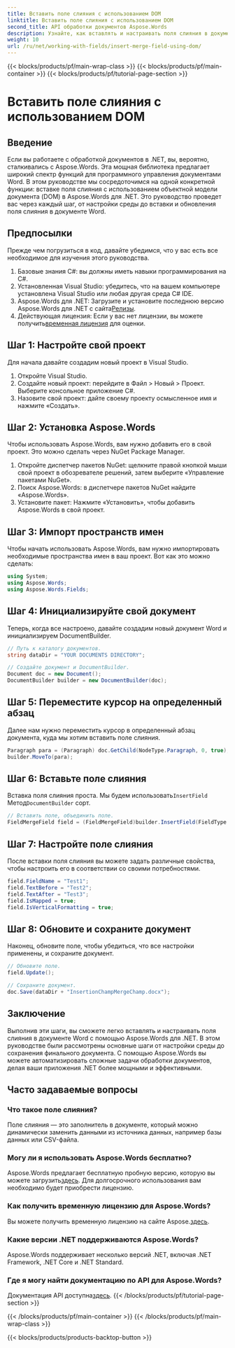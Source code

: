 ```yaml
---
title: Вставить поле слияния с использованием DOM
linktitle: Вставить поле слияния с использованием DOM
second_title: API обработки документов Aspose.Words
description: Узнайте, как вставлять и настраивать поля слияния в документах Word с помощью Aspose.Words для .NET, из этого подробного пошагового руководства.
weight: 10
url: /ru/net/working-with-fields/insert-merge-field-using-dom/
---
```


{{< blocks/products/pf/main-wrap-class >}}
{{< blocks/products/pf/main-container >}}
{{< blocks/products/pf/tutorial-page-section >}}

# Вставить поле слияния с использованием DOM

## Введение

Если вы работаете с обработкой документов в .NET, вы, вероятно, сталкивались с Aspose.Words. Эта мощная библиотека предлагает широкий спектр функций для программного управления документами Word. В этом руководстве мы сосредоточимся на одной конкретной функции: вставке поля слияния с использованием объектной модели документа (DOM) в Aspose.Words для .NET. Это руководство проведет вас через каждый шаг, от настройки среды до вставки и обновления поля слияния в документе Word.

## Предпосылки

Прежде чем погрузиться в код, давайте убедимся, что у вас есть все необходимое для изучения этого руководства.

1. Базовые знания C#: вы должны иметь навыки программирования на C#.
2. Установленная Visual Studio: убедитесь, что на вашем компьютере установлена Visual Studio или любая другая среда C# IDE.
3.  Aspose.Words для .NET: Загрузите и установите последнюю версию Aspose.Words для .NET с сайта[Релизы](https://releases.aspose.com/words/net/).
4.  Действующая лицензия: Если у вас нет лицензии, вы можете получить[временная лицензия](https://purchase.aspose.com/temporary-license/) для оценки.

## Шаг 1: Настройте свой проект

Для начала давайте создадим новый проект в Visual Studio.

1. Откройте Visual Studio.
2. Создайте новый проект: перейдите в Файл > Новый > Проект. Выберите консольное приложение C#.
3. Назовите свой проект: дайте своему проекту осмысленное имя и нажмите «Создать».

## Шаг 2: Установка Aspose.Words

Чтобы использовать Aspose.Words, вам нужно добавить его в свой проект. Это можно сделать через NuGet Package Manager.

1. Откройте диспетчер пакетов NuGet: щелкните правой кнопкой мыши свой проект в обозревателе решений, затем выберите «Управление пакетами NuGet».
2. Поиск Aspose.Words: в диспетчере пакетов NuGet найдите «Aspose.Words».
3. Установите пакет: Нажмите «Установить», чтобы добавить Aspose.Words в свой проект.

## Шаг 3: Импорт пространств имен

Чтобы начать использовать Aspose.Words, вам нужно импортировать необходимые пространства имен в ваш проект. Вот как это можно сделать:

```csharp
using System;
using Aspose.Words;
using Aspose.Words.Fields;
```

## Шаг 4: Инициализируйте свой документ

Теперь, когда все настроено, давайте создадим новый документ Word и инициализируем DocumentBuilder.

```csharp
// Путь к каталогу документов.
string dataDir = "YOUR DOCUMENTS DIRECTORY";

// Создайте документ и DocumentBuilder.
Document doc = new Document();
DocumentBuilder builder = new DocumentBuilder(doc);
```

## Шаг 5: Переместите курсор на определенный абзац

Далее нам нужно переместить курсор в определенный абзац документа, куда мы хотим вставить поле слияния.

```csharp
Paragraph para = (Paragraph) doc.GetChild(NodeType.Paragraph, 0, true);
builder.MoveTo(para);
```

## Шаг 6: Вставьте поле слияния

 Вставка поля слияния проста. Мы будем использовать`InsertField` Метод`DocumentBuilder` сорт.

```csharp
// Вставить поле, объединить поле.
FieldMergeField field = (FieldMergeField)builder.InsertField(FieldType.FieldMergeField, false);
```

## Шаг 7: Настройте поле слияния

После вставки поля слияния вы можете задать различные свойства, чтобы настроить его в соответствии со своими потребностями.

```csharp
field.FieldName = "Test1";
field.TextBefore = "Test2";
field.TextAfter = "Test3";
field.IsMapped = true;
field.IsVerticalFormatting = true;
```

## Шаг 8: Обновите и сохраните документ

Наконец, обновите поле, чтобы убедиться, что все настройки применены, и сохраните документ.

```csharp
// Обновите поле.
field.Update();

// Сохраните документ.
doc.Save(dataDir + "InsertionChampMergeChamp.docx");
```

## Заключение

Выполнив эти шаги, вы сможете легко вставлять и настраивать поля слияния в документе Word с помощью Aspose.Words для .NET. В этом руководстве были рассмотрены основные шаги от настройки среды до сохранения финального документа. С помощью Aspose.Words вы можете автоматизировать сложные задачи обработки документов, делая ваши приложения .NET более мощными и эффективными.

## Часто задаваемые вопросы

###  Что такое поле слияния?
Поле слияния — это заполнитель в документе, который можно динамически заменить данными из источника данных, например базы данных или CSV-файла.

###  Могу ли я использовать Aspose.Words бесплатно?
 Aspose.Words предлагает бесплатную пробную версию, которую вы можете загрузить[здесь](https://releases.aspose.com/). Для долгосрочного использования вам необходимо будет приобрести лицензию.

###  Как получить временную лицензию для Aspose.Words?
 Вы можете получить временную лицензию на сайте Aspose.[здесь](https://purchase.aspose.com/temporary-license/).

### Какие версии .NET поддерживаются Aspose.Words?
Aspose.Words поддерживает несколько версий .NET, включая .NET Framework, .NET Core и .NET Standard.

###  Где я могу найти документацию по API для Aspose.Words?
 Документация API доступна[здесь](https://reference.aspose.com/words/net/).
{{< /blocks/products/pf/tutorial-page-section >}}

{{< /blocks/products/pf/main-container >}}
{{< /blocks/products/pf/main-wrap-class >}}

{{< blocks/products/products-backtop-button >}}
